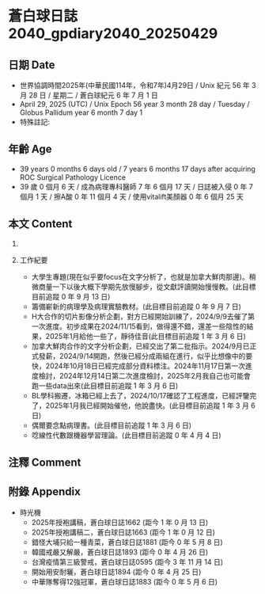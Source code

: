 [_metadata_:encoding]: - "utf-8"
[_metadata_:language]: - "zh-Hant-TW"
[_metadata_:fileformat]: - "markdown"
[_metadata_:MIME_type]: - "text/plain"
[_metadata_:markdown_version]: - "commonmark version 0.30"
[_metadata_:markdown_spec]: - "https://spec.commonmark.org/0.30/"

# 蒼白球日誌2040_gpdiary2040_20250429 #

## 日期 Date ##

* 世界協調時間2025年(中華民國114年，令和7年)4月29日 / Unix 紀元 56 年 3 月 28 日 / 星期二 / 蒼白球紀元 6 年 7 月 1 日
* April 29, 2025 (UTC) / Unix Epoch 56 year 3 month 28 day / Tuesday / Globus Pallidum year 6 month 7 day 1
* 特殊註記:

## 年齡 Age ##

* 39 years 0 months 6 days old / 7 years 6 months 17 days after acquiring ROC Surgical Pathology Licence
* 39 歲 0 個月 6 天 / 成為病理專科醫師 7 年 6 個月 17 天 / 日誌被入侵 0 年 7 個月 1 天 / 擦A酸 0 年 11 個月 4 天 / 使用vitalift美顏器 0 年 6 個月 25 天

## 本文 Content ##

1. 

2. 工作紀要

    - 大學生專題(現在似乎要focus在文字分析了，也就是加拿大鮮肉那邊)。稍微商量一下以後大概下學期先放慢腳步，從文獻評讀開始慢慢教。(此目標目前追蹤 0 年 9 月 13 日)
    - 籌備嶄新的病理學及病理實驗教材。(此目標目前追蹤 0 年 9 月 7 日)
    - H大合作的切片影像分析企劃，對方已經開始訓練了，2024/9/9去催了第一次進度。初步成果在2024/11/15看到，做得還不錯，還差一些陰性的結果，2025年1月給他一些了，靜待佳音(此目標目前追蹤 1 年 3 月 6 日)
    - 加拿大鮮肉合作的文字分析企劃，已經交出了第二批指示。2024/9月已正式發薪，2024/9/14開跑，然後已經分成兩組在進行，似乎比想像中的要快，2024年10月18日已經完成部分資料標注。2024年11月17日第一次進度檢討，2024年12月14日第二次進度檢討，2025年2月我自己也可能會跑一些data出來(此目標目前追蹤 1 年 3 月 6 日)
    - BL學科搬遷，冰箱已經上去了，2024/10/17確認了工程進度，已經評鑒完了，2025年1月我已經開始催他，他說盡快。(此目標目前追蹤 1 年 3 月 6 日)
    - 偶爾要念點病理書。(此目標目前追蹤 1 年 3 月 6 日)
    - 唸線性代數跟機器學習理論。(此目標目前追蹤 0 年 4 月 4 日)

## 注釋 Comment ##


## 附錄 Appendix ##

* 時光機
    - 2025年授袍講稿，蒼白球日誌1662 (距今 1 年 0 月 13 日)
    - 2025年授袍講稿二，蒼白球日誌1663 (距今 1 年 0 月 12 日)
    - 錯怪大埔只給一種青菜，蒼白球日誌1881 (距今 0 年 5 月 8 日)
    - 韓國戒嚴又解嚴，蒼白球日誌1893 (距今 0 年 4 月 26 日)
    - 台灣疫情第三級警戒，蒼白球日誌0595 (距今 3 年 11 月 14 日)
    - 開始用安耐曬，蒼白球日誌1894 (距今 0 年 4 月 25 日)
    - 中華隊奪得12強冠軍，蒼白球日誌1883 (距今 0 年 5 月 6 日)
